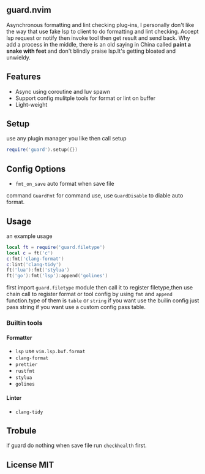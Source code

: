 ## guard.nvim

Asynchronous formatting and lint checking plug-ins, I personally don't like the way that use fake 
lsp to client to do formatting and lint checking. Accept lsp request or notify then invoke tool then
get result and send back. Why add a process in the middle, there is an old saying in China called
**paint a snake with feet** and don't blindly praise lsp.It's getting bloated and unwieldy.

## Features

- Async using coroutine and luv spawn
- Support config mulitple tools for format or lint on buffer 
- Light-weight

## Setup

use any plugin manager you like then call setup

```lua
require('guard').setup({})
```

## Config Options

- `fmt_on_save`     auto format when save file

command `GuardFmt` for command use, use `GuardDisable` to diable auto format.

## Usage

an example usage 

```lua
local ft = require('guard.filetype')
local c = ft('c')
c:fmt('clang-format')
c:lint('clang-tidy')
ft('lua'):fmt('stylua')
ft('go'):fmt('lsp'):append('golines')
```

first import `guard.filetype` module then call it to register filetype,then use chain call to
register format or tool config by using `fmt` and `append` function.type of them is `table` or
`string` if you want use the builin config just pass string if you want use a custom config pass table.

### Builtin tools

#### Formatter

- `lsp` use `vim.lsp.buf.format`
- `clang-format`
- `prettier`
- `rustfmt`
- `stylua`
- `golines`

#### Linter

- `clang-tidy`

## Trobule

if guard do nothing when save file run `checkhealth` first.


## License MIT
